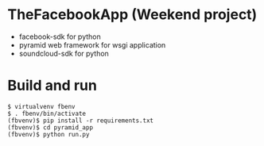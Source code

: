 # TheFacebookApp (Weekend project)

* facebook-sdk for python
* pyramid web framework for wsgi application
* soundcloud-sdk for python

# Build and run
    $ virtualvenv fbenv
    $ . fbenv/bin/activate
    (fbvenv)$ pip install -r requirements.txt
    (fbvenv)$ cd pyramid_app
    (fbvenv)$ python run.py
    